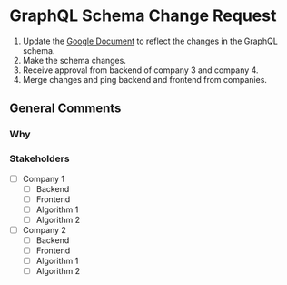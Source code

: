 # GraphQL Schema Change Request

1. Update the [Google Document](https://docs.google.com/document/d/1x6KEY6Kw-w27Hrgs4ZayMnQelcrhUBcx4dytABuLY2k/edit) to reflect the changes in the GraphQL schema.
2. Make the schema changes.
3. Receive approval from backend of company 3 and company 4.
4. Merge changes and ping backend and frontend from companies.

## General Comments

### Why

<!-- Why are these schema changes needed? -->

### Stakeholders

- [ ] Company 1
  - [ ] Backend
  - [ ] Frontend
  - [ ] Algorithm 1
  - [ ] Algorithm 2
- [ ] Company 2
  - [ ] Backend
  - [ ] Frontend
  - [ ] Algorithm 1
  - [ ] Algorithm 2
